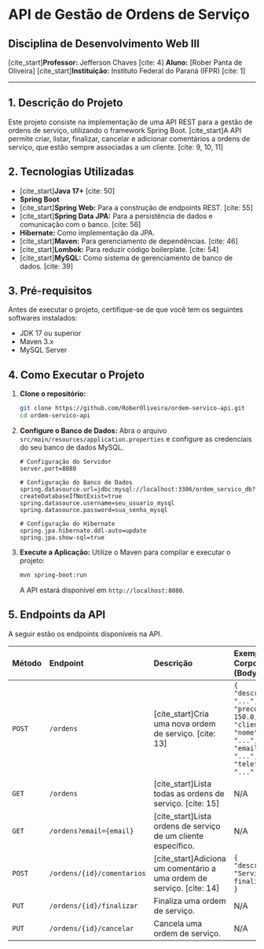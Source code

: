 # API de Gestão de Ordens de Serviço

## Disciplina de Desenvolvimento Web III
[cite_start]**Professor:** Jefferson Chaves [cite: 4]
**Aluno:** [Rober Panta de Oliveira]
[cite_start]**Instituição:** Instituto Federal do Paraná (IFPR) [cite: 1]

---

## 1. Descrição do Projeto

Este projeto consiste na implementação de uma API REST para a gestão de ordens de serviço, utilizando o framework Spring Boot. [cite_start]A API permite criar, listar, finalizar, cancelar e adicionar comentários a ordens de serviço, que estão sempre associadas a um cliente. [cite: 9, 10, 11]

## 2. Tecnologias Utilizadas

* [cite_start]**Java 17+** [cite: 50]
* **Spring Boot**
* [cite_start]**Spring Web:** Para a construção de endpoints REST. [cite: 55]
* [cite_start]**Spring Data JPA:** Para a persistência de dados e comunicação com o banco. [cite: 56]
* **Hibernate:** Como implementação da JPA.
* [cite_start]**Maven:** Para gerenciamento de dependências. [cite: 46]
* [cite_start]**Lombok:** Para reduzir código boilerplate. [cite: 54]
* [cite_start]**MySQL:** Como sistema de gerenciamento de banco de dados. [cite: 39]

## 3. Pré-requisitos

Antes de executar o projeto, certifique-se de que você tem os seguintes softwares instalados:

* JDK 17 ou superior
* Maven 3.x
* MySQL Server

## 4. Como Executar o Projeto

1.  **Clone o repositório:**
    ```bash
    git clone https://github.com/RoberOliveira/ordem-servico-api.git
    cd ordem-servico-api
    ```

2.  **Configure o Banco de Dados:**
    Abra o arquivo `src/main/resources/application.properties` e configure as credenciais do seu banco de dados MySQL.

    ```properties
    # Configuração do Servidor
    server.port=8080

    # Configuração do Banco de Dados
    spring.datasource.url=jdbc:mysql://localhost:3306/ordem_servico_db?createDatabaseIfNotExist=true
    spring.datasource.username=seu_usuario_mysql
    spring.datasource.password=sua_senha_mysql

    # Configuração do Hibernate
    spring.jpa.hibernate.ddl-auto=update
    spring.jpa.show-sql=true
    ```

3.  **Execute a Aplicação:**
    Utilize o Maven para compilar e executar o projeto:
    ```bash
    mvn spring-boot:run
    ```
    A API estará disponível em `http://localhost:8080`.

## 5. Endpoints da API

A seguir estão os endpoints disponíveis na API.

| Método | Endpoint                             | Descrição                                         | Exemplo de Corpo (Body)                                                                                             |
| :----- | :----------------------------------- | :-------------------------------------------------- | :------------------------------------------------------------------------------------------------------------------ |
| `POST` | `/ordens`                            | [cite_start]Cria uma nova ordem de serviço. [cite: 13]                   | `{ "descricao": "...", "preco": 150.0, "cliente": { "nome": "...", "email": "...", "telefone": "..." } }` |
| `GET`  | `/ordens`                            | [cite_start]Lista todas as ordens de serviço. [cite: 15]                 | N/A                                                                                                                 |
| `GET`  | `/ordens?email={email}`              | [cite_start]Lista ordens de serviço de um cliente específico.  | N/A                                                                                                                 |
| `POST` | `/ordens/{id}/comentarios`           | [cite_start]Adiciona um comentário a uma ordem de serviço. [cite: 14]      | `{ "descricao": "Serviço finalizado." }`                                                                          |
| `PUT`  | `/ordens/{id}/finalizar`             | Finaliza uma ordem de serviço.                      | N/A                                                                                                                 |
| `PUT`  | `/ordens/{id}/cancelar`              | Cancela uma ordem de serviço.                       | N/A                                                                                                                 |
